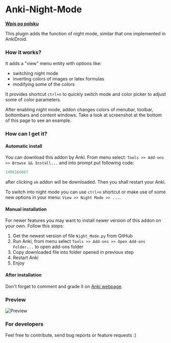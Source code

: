 # Anki-Night-Mode

__[Wpis po polsku](http://michal.krassowski.info/komentarz,13)__

This plugin adds the function of night mode, similar that one implemented in AnkiDroid.

### How it works?

It adds a "view" menu entity with options like:
- switching night mode
- inverting colors of images or latex formulas
- modifying some of the colors

It provides shortcut `ctrl+n` to quickly switch mode and color picker to adjust some of color parameters.

After enabling night mode, addon changes colors of menubar, toolbar, bottombars and content windows. Take a look at screenshot at the bottom of this page to see an example.

### How can I get it?

#### Automatic install

You can download this addon by Anki.
From menu select: `Tools >> Add-ons >> Browse && Install...` and into prompt put following code:

```python
1496166067
```

after clicking `ok` addon will be downloaded. Then you shall restart your Anki.

To switch into night mode you can use `ctrl+n` shortcut or make use of some new options in your menu: `View >> Night Mode >> ...`.

#### Manual installation

For newer features you may want to install newer version of this addon on your own.
Follow this steps:

1. Get the newest version of file `Night_Mode.py` from GitHub
2. Run Anki, from menu select `Tools >> Add-ons >> Open Add-ons Folder...` to open add-ons folder
4. Copy downloaded file into folder opened in previous step
5. Restart Anki
6. Enjoy

#### After installation

Don't forget to comment and grade it on [Anki webpage](https://ankiweb.net/shared/info/1496166067).


### Preview

![Preview](https://raw.githubusercontent.com/krassowski/Anki-Night-Mode/master/preview.png)

### For developers

Feel free to contribute, send bug reports or feature requests :)
